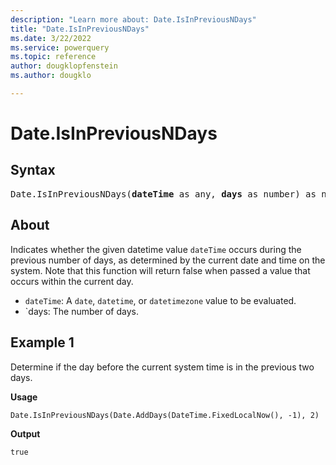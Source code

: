 ```yaml
---
description: "Learn more about: Date.IsInPreviousNDays"
title: "Date.IsInPreviousNDays"
ms.date: 3/22/2022
ms.service: powerquery
ms.topic: reference
author: dougklopfenstein
ms.author: dougklo

---
```

# Date.IsInPreviousNDays

## Syntax

<pre>
Date.IsInPreviousNDays(<b>dateTime</b> as any, <b>days</b> as number) as nullable logical
</pre>

## About

Indicates whether the given datetime value `dateTime` occurs during the previous number of days, as determined by the current date and time on the system. Note that this function will return false when passed a value that occurs within the current day.

* `dateTime`: A `date`, `datetime`, or `datetimezone` value to be evaluated.
* `days: The number of days.

## Example 1

Determine if the day before the current system time is in the previous two days.

**Usage**

```powerquery-m
Date.IsInPreviousNDays(Date.AddDays(DateTime.FixedLocalNow(), -1), 2)
```

**Output**

`true`
